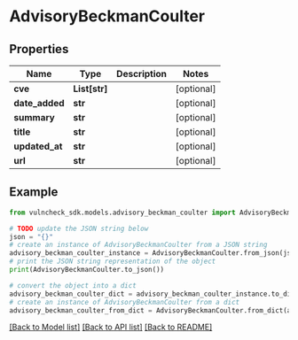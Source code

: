 # AdvisoryBeckmanCoulter


## Properties

Name | Type | Description | Notes
------------ | ------------- | ------------- | -------------
**cve** | **List[str]** |  | [optional] 
**date_added** | **str** |  | [optional] 
**summary** | **str** |  | [optional] 
**title** | **str** |  | [optional] 
**updated_at** | **str** |  | [optional] 
**url** | **str** |  | [optional] 

## Example

```python
from vulncheck_sdk.models.advisory_beckman_coulter import AdvisoryBeckmanCoulter

# TODO update the JSON string below
json = "{}"
# create an instance of AdvisoryBeckmanCoulter from a JSON string
advisory_beckman_coulter_instance = AdvisoryBeckmanCoulter.from_json(json)
# print the JSON string representation of the object
print(AdvisoryBeckmanCoulter.to_json())

# convert the object into a dict
advisory_beckman_coulter_dict = advisory_beckman_coulter_instance.to_dict()
# create an instance of AdvisoryBeckmanCoulter from a dict
advisory_beckman_coulter_from_dict = AdvisoryBeckmanCoulter.from_dict(advisory_beckman_coulter_dict)
```
[[Back to Model list]](../README.md#documentation-for-models) [[Back to API list]](../README.md#documentation-for-api-endpoints) [[Back to README]](../README.md)



